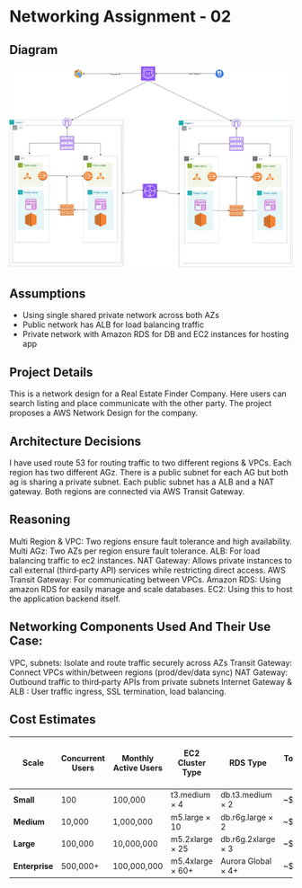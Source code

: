 # Networking Assignment - 02

## Diagram

![Real Estate Finder Network Diagram](diagram.jpg "Real Estate Finder Network Diagram")

## Assumptions

- Using single shared private network across both AZs
- Public network has ALB for load balancing traffic
- Private network with Amazon RDS for DB and EC2 instances for hosting app

## Project Details
This is a network design for a Real Estate Finder Company. Here users can search listing and place communicate with the other party. The project proposes a AWS Network Design for the company.


## Architecture Decisions
I have used route 53 for routing traffic to two different regions & VPCs. Each region has two different AGz. There is a public subnet for each AG but both ag is sharing a private subnet. Each public subnet has a ALB and a NAT gateway. Both regions are connected via AWS Transit Gateway.

## Reasoning
Multi Region & VPC:  Two regions ensure fault tolerance and high availability.
Multi AGz: Two AZs per region ensure fault tolerance.
ALB: For load balancing traffic to ec2 instances.
NAT Gateway: Allows private instances to call external (third‑party API) services while restricting direct access.
AWS Transit Gateway: For communicating between VPCs.
Amazon RDS: Using amazon RDS for easily manage and scale databases.
EC2: Using this to host the application backend itself.

## Networking Components Used And Their Use Case:
VPC, subnets: Isolate and route traffic securely across AZs
Transit Gateway: Connect VPCs within/between regions (prod/dev/data sync)
NAT Gateway: Outbound traffic to third‑party APIs from private subnets
Internet Gateway &  ALB : User traffic ingress, SSL termination, load balancing.


## Cost Estimates
| Scale          | Concurrent Users | Monthly Active Users | EC2 Cluster Type | RDS Type           | Total EC2 Cost | Total RDS Cost | Other Infra (NAT, ALB, etc.) | **Estimated Total** |
| -------------- | ---------------- | -------------------- | ---------------- | ------------------ | -------------- | -------------- | ---------------------------- | ------------------- |
| **Small**      | 100              | 100,000              | t3.medium × 4    | db.t3.medium × 2   | \~\$200        | \~\$200        | \~\$300                      | **\~\$700**         |
| **Medium**     | 10,000           | 1,000,000            | m5.large × 10    | db.r6g.large × 2   | \~\$1,000      | \~\$750        | \~\$750                      | **\~\$2,500**       |
| **Large**      | 100,000          | 10,000,000           | m5.2xlarge × 25  | db.r6g.2xlarge × 3 | \~\$6,000      | \~\$2,200      | \~\$1,200                    | **\~\$9,500**       |
| **Enterprise** | 500,000+         | 100,000,000          | m5.4xlarge × 60+ | Aurora Global × 4+ | \~\$20,000     | \~\$8,000      | \~\$3,000                    | **\~\$31,000+**     |
